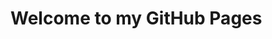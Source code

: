 
<script>
	document.body.parentElement.lang = "zh-cn";
	//在head添加string
	document.head.innerHTML += `
	<title>wbw121124's blog</title>
	<link rel="stylesheet" href="/vs2015.css">
	<link rel="stylesheet" href="/katex/katex.min.css">
	<style>
		@keyframes spin {
			0% {
				transform: rotate(0deg);
			opacity: 1;
			}
			100% {
				transform: rotate(360deg);
				opacity: 0.8;
			}
		}
		.loader-overlay {
			position: fixed;
			top: 0;
			left: 0;
			width: 100%;
			height: 100%;
			background: rgba(255, 255, 255, 0.8);
			display: flex;
			justify-content: center;
			align-items: center;
			z-index: 9999;
			transition: opacity 0.5s ease;
		}
		.loader {
			width: 10em;
			height: 10em;
			border-radius: 50%;
			background: conic-gradient(rgb(10, 182, 212) 0% 20%, rgba(0, 0, 0, 0) 20%);
			animation: spin 1s linear infinite;
			box-shadow: 0 0 20px rgba(0, 0, 0, 0.1);
		}
		a.navbar-brand {
			white-space: normal;
			text-align: center;
			word-break: break-all;
		}
		a {
			color: #0077cc;
		}
		.btn-primary {
			color: #fff;
			background-color: #1b6ec2;
			border-color: #1861ac;
		}
		.nav-pills .nav-link.active,
		.nav-pills .show>.nav-link {
			color: #fff;
			background-color: #1b6ec2;
			border-color: #1861ac;
		}
		.border-top {
			border-top: 1px solid #e5e5e5;
		}
		.border-bottom {
		border-bottom: 1px solid #e5e5e5;
		}
		.box-shadow {
			box-shadow: 0 .25rem .75rem rgba(0, 0, 0, .05);
		}
		button.accept-policy {
			font-size: 1rem;
			line-height: inherit;
		}
		.footer {
			position: absolute;
			bottom: 0;
			width: 100%;
			white-space: nowrap;
			line-height: 60px;
		}
		img {
			max-width: 100%;
		}
		/* for block of numbers */
		.hljs-ln-numbers {
			-webkit-touch-callout: none;
			-webkit-user-select: none;
			-khtml-user-select: none;
			-moz-user-select: none;
			-ms-user-select: none;
			user-select: none;
			text-align: center;
			color: #aaa;
			border-right: 1px solid #aaa;
			vertical-align: top;
			/*padding-right: 10px !important;*/
			padding-right: 0.5em !important;
			/* your custom style here */
			/*margin: auto;*/
		}
		/* for block of code */
		.hljs-ln-code {
			/*padding-left: 10px;*/
			padding-left: 0.5em !important;
		}
		.hljs-prt {
			background-color: #2b2b2b;
			border-radius: 1em;
			box-shadow: 0 10px 30px 0px rgb(0 0 0 / 40%);
		}
	/*codecopy*/
		.codecopy-btn {
			z-index: 1;
			position: absolute;
			transition: all 0.5s;
			top: 10px;
			right: 10px;
			width: 90px;
			height: 2em;
			margin: 0;
			border-radius: 5px;
			background-color: rgba(221, 221, 221, .1);
			color: #999;
			text-align: center;
			font-weight: 700;
			font-size: 14px;
			border: 1px solid #2f2f2f00;
		}
		.codecopy-btn:hover {
			background-color: rgba(221, 221, 221, .2);
			/*top: 9px;*/
		}
		.hljs.language-html::before,
		.hljs.language-xml::before {
				content: "HTML/XML"
		}
		.hljs.language-javascript::before {
			content: "JavaScript"
		}
		.hljs.language-c::before {
			content: "C"
		}
		.hljs.language-cpp::before {
			content: "C++"
		}
		.hljs.language-java::before {
			content: "Java"
		}
		.hljs.language-asp::before {
			content: "ASP"
		}
		.hljs.language-actionscript::before {
			content: "ActionScript/Flash/Flex"
		}
		.hljs.language-bash::before {
			content: "Bash"
		}
		.hljs.language-css::before {
			content: "CSS"
		}
		.hljs.language-asp::before {
			content: "ASP"
		}
		.hljs.language-cs::before,
		.hljs.language-csharp::before {
			content: "C#"
		}
		.hljs.language-d::before {
			content: "D"
		}
		.hljs.language-golang::before,
		.hljs.language-go::before {
			content: "Go"
		}
		.hljs.language-json::before {
			content: "JSON"
		}
		.hljs.language-lua::before {
			content: "Lua"
		}
		.hljs.language-less::before {
			content: "LESS"
		}
		.hljs.language-md::before,
		.hljs.language-markdown::before,
		.hljs.language-mkdown::before,
		.hljs.language-mkd::before {
			content: "Markdown"
		}
		.hljs.language-mm::before,
		.hljs.language-objc::before,
		.hljs.language-obj-c::before,
		.hljs.language-objective-c::before {
			content: "Objective-C"
		}
		.hljs.language-php::before {
			content: "PHP"
		}

		.hljs.language-perl::before,
		.hljs.language-pl::before,
		.hljs.language-pm::before {
			content: "Perl"
		}

		.hljs.language-python::before,
		.hljs.language-py::before,
		.hljs.language-gyp::before,
		.hljs.language-ipython::before {
			content: "Python"
		}
		.hljs.language-r::before {
		content: "R"
		}
		.hljs.language-ruby::before,
		.hljs.language-rb::before,
		.hljs.language-gemspec::before,
		.hljs.language-podspec::before,
		.hljs.language-thor::before,
		.hljs.language-irb::before {
			content: "Ruby"
		}
		.hljs.language-sql::before {
			content: "SQL"
		}
		.hljs.language-sh::before,
		.hljs.language-shell::before,
		.hljs.language-Session::before,
		.hljs.language-shellsession::before,
		.hljs.language-console::before {
			content: "Shell"
		}
		.hljs.language-swift::before {
			content: "Swift"
		}
		.hljs.language-vb::before {
			content: "VB/VBScript"
		}
		.hljs.language-yaml::before {
			content: "YAML"
		}
		.hljs {
			border-radius: 1em;
			position: relative;
			display: block;
			overflow-x: hidden;
			color: #999;
			padding-top: 30px !important;
			box-shadow: 0 10px 30px 0px rgb(0 0 0 / 40%)
		}
		.hljs::before {
			content: "";
			position: absolute;
			left: 15px;
			top: 10px;
			overflow: visible;
			width: 12px;
			height: 12px;
			border-radius: 16px;
			box-shadow: 20px 0 #fdbc40, 40px 0 #35cd4b;
			-webkit-box-shadow: 20px 0 #fdbc40, 40px 0 #35cd4b;
			background-color: #fc625d;
			white-space: nowrap;
			text-indent: 75px;
			font-size: 16px;
			line-height: 12px;
			font-weight: 700;
		}
		html {
			font-size: 14px;
		}
		@media (min-width: 768px) {
			html {
				font-size: 16px;
			}
		}
		.btn:focus,
		.btn:active:focus,
		.btn-link.nav-link:focus,
		.form-control:focus,
		.form-check-input:focus {
		box-shadow: 0 0 0 0.1rem white, 0 0 0 0.25rem #258cfb;
		}
		html {
			position: relative;
			min-height: 100%;
		}
		body {
			margin-bottom: 60px;
		}
		@media (max-height: 300px) {
			header {
				position: initial !important;
			}
		}
		main a,
		footer a,
		.a a {
			--background-primary: #1a1a1a;
			--text-bright: #fff;
			--bg-sub-accent-55: rgba(13, 185, 215, .55);
			/*text-shadow: -1px -1px 2px var(--background-primary), -1px 1px 2px var(--background-primary), 1px -1px 2px var(--background-primary), 1px 1px 2px var(--background-primary);
	-webkit-text-fill-color: var(--text-bright);*/
			background-position: 0 100%;
			background-repeat: repeat-x;
			background-size: 5px 5px;
			text-decoration: none;
			transition: all .35s ease;
			background-image: linear-gradient(to bottom, var(--bg-sub-accent-55) 0%, var(--bg-sub-accent-55) 100%);
		}
		main a:hover,
		footer a:hover,
		.a a:hover {
			color: white;
			background-size: 5px 50px;
		}
		pre code {
			tab-size: 4;
			/*新宋体*/
			font-family: "新宋体", "Courier New", Courier, monospace;
		}
		body {
			margin: 0 0 60px 0;
		}
		main {
			background: #fffa;
			margin: 2em 1em;
			border: 1px solid #0000;
			box-shadow: 0 5px 1em 0 rgba(0, 0, 0, .1);
			padding: 8px;
		}
		header ul li a {
			color: black;
			text-decoration: none;
		}
		header {
			box-shadow: 0 5px 1em 0 rgba(0, 0, 0, .1);
		}
		/*ul.fy.pagination {
			display: inline-block;
			padding: 0;
			margin: 0;
		}
		
		ul.fy.pagination li {display: inline;}
		
		ul.fy.pagination li a {
			color: black;
			float: left;
			padding: 8px 16px;
			text-decoration: none;
		}
		
		ul.fy.pagination li a.active {
			background-color: #79c0ff;
			color: white;
		}
		
		ul.fy.pagination li a:hover:not(.active) {background-color: #ddd;}
		
		#comments-1 nth-child(2) {
			display: none;
		}
		#comments-1 nth-child(1) {
			display: none;
		}*/
		body {
			counter-reset: section-h1 section-h2 section-h3 section-h4 section-h5 section-h6;
		}
		@media (min-height: 350px) {
			h1 {
				counter-increment: section-h1;
			}
			h1:hover::after {
				content: "h1:" counter(section-h1);
				color: lightgray;
				display: inline;
			}
			h2 {
				counter-increment: section-h2;
			}
			h2:hover::after {
				content: "h2:" counter(section-h2);
				color: lightgray;
				display: inline;
			}
			h3 {
				counter-increment: section-h3;
			}
			h3:hover::after {
				content: "h3:" counter(section-h3);
				color: lightgray;
				display: inline;
			}
			h4 {
				counter-increment: section-h4;
			}
			h4:hover::after {
				content: "h4:" counter(section-h4);
				color: lightgray;
				display: inline;
			}
			h5 {
				counter-increment: section-h5;
			}
			h5:hover::after {
				content: "h5:" counter(section-h5);
				color: lightgray;
				display: inline;
			}
			h6 {
				content: "h6:" counter(section-h6);
			}
			h6:hover::after {
				content: "h6:" counter(section-h6);
				color: lightgray;
				display: inline;
			}
		}
	</style>
	<style id="comments-style">
		#comments-1 {
			display: none;
		}
		#comments-2 {
			display: block;
		}
	</style>`;
</script>
<script src="/katex/katex.min.js"></script>
<script src="/katex/contrib/auto-render.min.js"></script>
<script src="./codecopy/clipboard.js"></script>
<script defer type="module">
	import { marked } from '../marked.js';
	if (true)
	{
		renderMathInElement(document.body, {
			delimiters: [
				{ left: '$$', right: '$$', display: true },
				{ left: '$', right: '$', display: false },
			],
		});
		function fun() {
			// 获取所有的 <pre><code>...</code></pre> 元素
			var preElements = document.querySelectorAll('pre code');
			// 遍历这些元素
			preElements.forEach(function (codeElement) {
				// 创建复制按钮
				var button = document.createElement('button');
				button.textContent = '复制';
				button.classList.add('codecopy-btn'); // 添加类以便样式化
				// 将按钮添加到 code 元素的父元素（即 pre 元素）中
				var div = document.createElement('div');
				div.style = "width:100%;position: relative;";
				div.appendChild(button);
				codeElement.before(div);
				codeElement.parentElement.classList.add("hljs-prt");
				let x = codeElement;
				// 使用 Clipboard.js 初始化复制功能
				let clipboard = new ClipboardJS(button, {
					text: function (trigger) {
						// 返回要复制的文本
						return x.innerText.replace(/\n\n/g, "\n");
					}
				});
				clipboard.on('success', function (e) {
					console.log('复制成功！', e);
					// 可以在这里修改按钮的文本或样式来表示成功
					e.clearSelection(); // 清除选区
					e.trigger.textContent = '复制成功';
					setTimeout(() => {
						e.trigger.textContent = '复制';
					}, 500);
				});
				clipboard.on('error', function (e) {
					console.error('复制失败！', e);
					// 可以在这里处理错误
					e.trigger.textContent = '复制失败';
					setTimeout(() => {
						e.trigger.textContent = '复制';
					}, 500);
				});
			});
		}
		fun();
		window.myloader.hide();
	}
	// 初始加载检测
	document.addEventListener('DOMContentLoaded', () => {
		// 基础DOM加载完成
		fadeOutLoader();
		// 检测动态DOM更新
		const observer = new MutationObserver((mutations) => {
			if (document.querySelector('[data-loading]')) {
				showLoader();
			} else {
				fadeOutLoader();
			}
		});
		observer.observe(document.body, {
			childList: true,
			subtree: true,
			attributes: true
		});
	});
	function showLoader() {
		const loader = document.getElementById('loader');
		loader.style.display = 'flex';
		loader.style.opacity = '1';
	}
	function fadeOutLoader() {
		const loader = document.getElementById('loader');
		loader.style.opacity = '0';
		setTimeout(() => {
			loader.style.display = 'none';
		}, 500);
	}
	showLoader();
	window.myloader = { show: showLoader, hide: fadeOutLoader };
</script>

# Welcome to my GitHub Pages